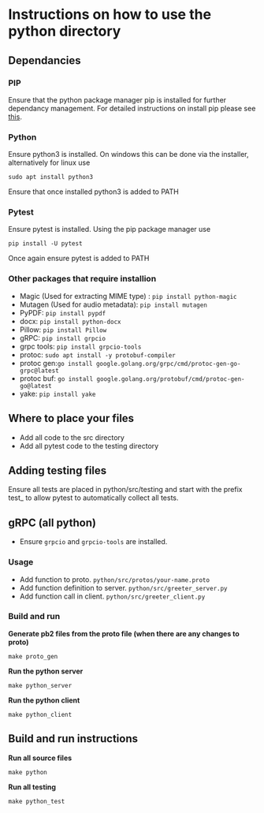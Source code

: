 # Instructions on how to use the python directory

## Dependancies

### PIP
Ensure that the python package manager pip is installed for further dependancy management. For detailed instructions on install pip please see [this](https://pip.pypa.io/en/stable/installation/).

### Python
Ensure python3 is installed. On windows this can be done via the installer, alternatively for linux use 
```
sudo apt install python3
```
Ensure that once installed python3 is added to PATH

### Pytest
Ensure pytest is installed. Using the pip package manager use
```
pip install -U pytest
```
Once again ensure pytest is added to PATH

### Other packages that require installion
* Magic (Used for extracting MIME type) : ```pip install python-magic```
* Mutagen (Used for audio metadata): ```pip install mutagen```
* PyPDF: ```pip install pypdf```
* docx: ```pip install python-docx```
* Pillow: ```pip install Pillow```
* gRPC: ```pip install grpcio```
* grpc tools: ```pip install grpcio-tools```
* protoc: ```sudo apt install -y protobuf-compiler```
* protoc gen:```go install google.golang.org/grpc/cmd/protoc-gen-go-grpc@latest```
* protoc buf: ```go install google.golang.org/protobuf/cmd/protoc-gen-go@latest```
* yake: ```pip install yake```


## Where to place your files
* Add all code to the src directory
* Add all pytest code to the testing directory

## Adding testing files
Ensure all tests are placed in python/src/testing and start with the prefix test_ to allow pytest to automatically collect all tests.

## gRPC (all python)
* Ensure `grpcio` and `grpcio-tools` are installed.

### Usage
* Add function to proto. `python/src/protos/your-name.proto`
* Add function definition to server. `python/src/greeter_server.py` 
* Add function call in client. `python/src/greeter_client.py`

### Build and run
**Generate pb2 files from the proto file (when there are any changes to proto)** 
```
make proto_gen
```
**Run the python server**
```
make python_server
```
**Run the python client** 
```
make python_client
```

## Build and run instructions

**Run all source files**
```
make python
```

**Run all testing**
```
make python_test
```
